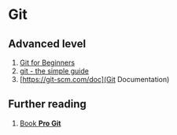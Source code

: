 # Git
## Advanced level
1. [Git for Beginners](http://www.sitepoint.com/git-for-beginners/)
2. [git - the simple guide](http://rogerdudler.github.io/git-guide/)
3. [https://git-scm.com/doc](Git Documentation)

## Further reading

1. [Book **Pro Git**](http://git-scm.com/book/en/v2)


